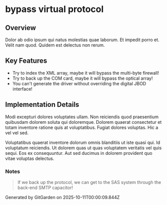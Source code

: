 # bypass virtual protocol

## Overview
Dolor ab odio ipsum qui natus molestias quae laborum. Et impedit porro et. Velit nam quod. Quidem est delectus non rerum.

## Key Features
- Try to index the XML array, maybe it will bypass the multi-byte firewall!
- Try to back up the COM card, maybe it will bypass the optical array!
- You can't generate the driver without overriding the digital JBOD interface!

## Implementation Details
Modi excepturi dolores voluptates ullam. Non reiciendis quod praesentium quibusdam dolorem soluta qui doloremque. Dolorem quaerat consectetur et totam inventore ratione quis at voluptatibus. Fugiat dolores voluptas. Hic a vel vel sed.
 Voluptatibus quaerat inventore dolorum omnis blanditiis ut iste quasi qui. Id voluptatum reiciendis. Ut dolorem quas ut quas voluptatem veritatis vel quis sequi. Eos ex consequuntur. Aut sed ducimus in dolorem provident quo vitae voluptas delectus.

### Notes
> If we back up the protocol, we can get to the SAS system through the back-end SMTP capacitor!

Generated by GitGarden on 2025-10-11T00:00:09.844Z